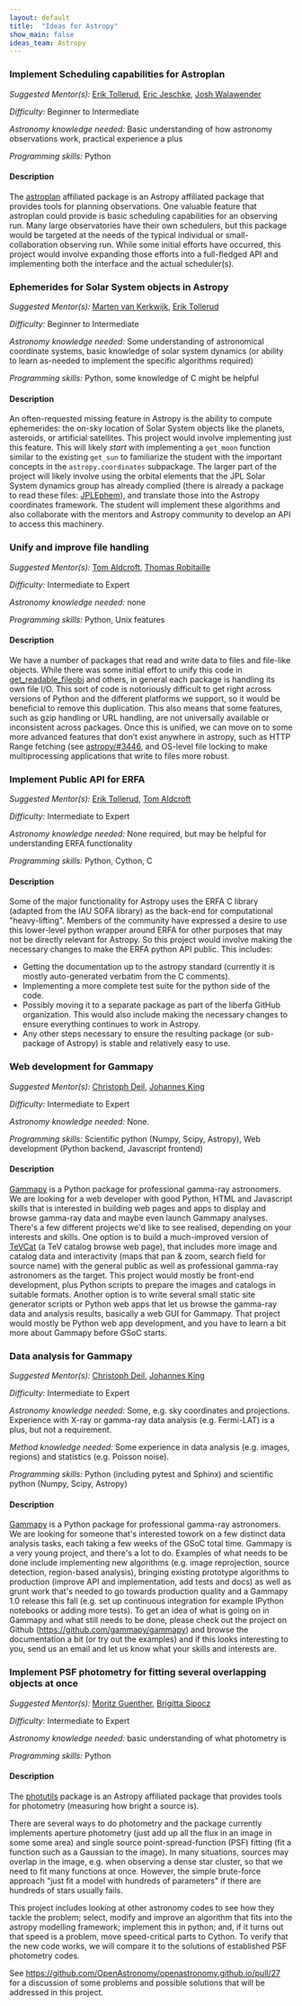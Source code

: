 ```yaml
---
layout: default
title:  "Ideas for Astropy"
show_main: false
ideas_team: Astropy
---
```



### Implement Scheduling capabilities for Astroplan

*Suggested Mentor(s):* [Erik Tollerud](http://github.com/eteq), [Eric Jeschke](https://github.com/ejeschke), [Josh Walawender](https://github.com/joshwalawender)

*Difficulty:* Beginner to Intermediate

*Astronomy knowledge needed:* Basic understanding of how astronomy observations work, practical experience a plus

*Programming skills:* Python

#### Description

The [astroplan](http://astroplan.readthedocs.org/en/latest/) affiliated package is an Astropy affiliated package that provides tools for planning observations.
One valuable feature that astroplan could provide is basic scheduling capabilities for an observing run.
Many large observatories have their own schedulers, but this package would be targeted at the needs of the typical individual or small-collaboration observing run.
While some initial efforts have occurred, this project would involve expanding those efforts into a full-fledged API and implementing both the interface and the actual scheduler(s).


### Ephemerides for Solar System objects in Astropy

*Suggested Mentor(s):* [Marten van Kerkwijk](mhvk), [Erik Tollerud](http://github.com/eteq)

*Difficulty:* Beginner to Intermediate

*Astronomy knowledge needed:* Some understanding of astronomical coordinate systems, basic knowledge of solar system dynamics (or ability to learn as-needed to implement the specific algorithms required)

*Programming skills:* Python, some knowledge of C might be helpful

#### Description

An often-requested missing feature in Astropy is the ability to compute ephemerides: the on-sky location of Solar System objects like the planets, asteroids, or artificial satellites.  This project would involve implementing just this feature. This will likely *start* with implementing a `get_moon` function similar to the existing `get_sun` to familiarize the student with the important concepts in the `astropy.coordinates` subpackage.  The larger part of the project will likely involve using the orbital elements that the JPL Solar System dynamics group has already complied (there is already a package to read these files: [JPLEphem](https://pypi.python.org/pypi/jplephem)), and translate those into  the Astropy coordinates framework.  The student will implement these algorithms and also collaborate with the mentors and Astropy community to develop an API to access this machinery.


### Unify and improve file handling

*Suggested Mentor(s):* [Tom Aldcroft](http://github.com/taldcroft), [Thomas Robitaille](http://github.com/astrofrog)

*Difficulty:* Intermediate to Expert

*Astronomy knowledge needed:* none

*Programming skills:* Python, Unix features

#### Description

We have a number of packages that read and write data to files and file-like
objects. While there was some initial effort to unify this code in
[get_readable_fileobj](http://docs.astropy.org/en/stable/api/astropy.utils.data.get_readable_fileobj.html#astropy.utils.data.get_readable_fileobj) and others, in general each package
is handling its own file I/O. This sort of code is notoriously difficult to get
right across versions of Python and the different platforms we support, so it
would be beneficial to remove this duplication. This also means that some
features, such as gzip handling or URL handling, are not universally available
or inconsistent across packages. Once this is unified, we can move on to some
more advanced features that don’t exist anywhere in astropy, such as HTTP Range
fetching (see [astropy/#3446](https://github.com/astropy/astropy/issues/3446),
and OS-level file locking to make multiprocessing applications that write to
files more robust.


### Implement Public API for ERFA

*Suggested Mentor(s):* [Erik Tollerud](http://github.com/eteq), [Tom Aldcroft](http://github.com/taldcroft)

*Difficulty:* Intermediate to Expert

*Astronomy knowledge needed:* None required, but may be helpful for understanding ERFA functionality

*Programming skills:* Python, Cython, C

#### Description

Some of the major functionality for Astropy uses the ERFA C library (adapted from the IAU SOFA library) as the back-end for
computational "heavy-lifting".  Members of the community have expressed a desire to use this lower-level python wrapper
around ERFA for other purposes that may not be directly relevant for Astropy.  So this project would involve making the
necessary changes to make the ERFA python API public.  This includes:

* Getting the documentation up to the astropy standard (currently it is mostly auto-generated verbatim from the C comments).
* Implementing a more complete test suite for the python side of the code.
* Possibly moving it to a separate package as part of the liberfa GitHub organization.  This would also include making the necessary
  changes to ensure everything continues to work in Astropy.
* Any other steps necessary to ensure the resulting package (or sub-package of Astropy) is stable and relatively easy to use.


### Web development for Gammapy

*Suggested Mentor(s):* [Christoph Deil](https://github.com/cdeil), [Johannes King](https://github.com/joleroi)

*Difficulty:* Intermediate to Expert

*Astronomy knowledge needed:* None.

*Programming skills:* Scientific python (Numpy, Scipy, Astropy), Web development (Python backend, Javascript frontend)

#### Description

[Gammapy](https://gammapy.readthedocs.org/en/latest/) is a Python package for
professional gamma-ray astronomers. We are looking for a web developer with good
Python, HTML and Javascript skills that is interested in building web pages and
apps to display and browse gamma-ray data and maybe even launch Gammapy
analyses. There's a few different projects we'd like to see realised, depending
on your interests and skills. One option is to build a much-improved version of
[TeVCat](http://tevcat.uchicago.edu/) (a TeV catalog browse web page), that
includes more image and catalog data and interactivity (maps that pan & zoom,
search field for source name) with the general public as well as professional
gamma-ray astronomers as the target. This project would mostly be front-end
development, plus Python scripts to prepare the images and catalogs in suitable
formats. Another option is to write several small static site generator scripts
or Python web apps that let us browse the gamma-ray data and analysis results,
basically a web GUI for Gammapy. That project would mostly be Python web app
development, and you have to learn a bit more about Gammapy before GSoC starts.


### Data analysis for Gammapy

*Suggested Mentor(s):* [Christoph Deil](https://github.com/cdeil), [Johannes King](https://github.com/joleroi)

*Difficulty:* Intermediate to Expert

*Astronomy knowledge needed:* Some, e.g. sky coordinates and projections.
Experience with X-ray or gamma-ray data analysis (e.g. Fermi-LAT) is a plus, but not a requirement.

*Method knowledge needed:* Some experience in data analysis (e.g. images, regions) and statistics (e.g. Poisson noise). 

*Programming skills:* Python (including pytest and Sphinx) and scientific python (Numpy, Scipy, Astropy)

#### Description

[Gammapy](https://gammapy.readthedocs.org/en/latest/) is a Python package for
professional gamma-ray astronomers. We are looking for someone that's interested
towork on a few distinct data analysis tasks, each taking a few weeks of the
GSoC total time. Gammapy is a very young project, and there's a lot to do.
Examples of what needs to be done include implementing new algorithms (e.g.
image reprojection, source detection, region-based analysis), bringing existing
prototype algorithms to production (improve API and implementation, add tests
and docs) as well as grunt work that's needed to go towards production quality
and a Gammapy 1.0 release this fall (e.g. set up continuous integration for
example IPython notebooks or adding more tests). To get an idea of what is going
on in Gammapy and what still needs to be done, please check out the project on
Github (https://github.com/gammapy/gammapy) and browse the documentation a bit
(or try out the examples) and if this looks interesting to you, send us an email
and let us know what your skills and interests are.

### Implement PSF photometry for fitting several overlapping objects at once

*Suggested Mentor(s):* [Moritz Guenther](https://github.com/hamogu), [Brigitta Sipocz](https://github.com/bsipocz)

*Difficulty:* Intermediate to Expert

*Astronomy knowledge needed:* basic understanding of what photometry is

*Programming skills:* Python

#### Description

The [photutils](http://photutils.readthedocs.org/en/latest/) package is an Astropy affiliated package that provides tools for photometry (measuring how bright a source is).

There are several ways to do photometry and the package currently implements aperture photometry (just add up all the flux in an image in some some area) and single source point-spread-function (PSF) fitting (fit a function such as a Gaussian to the image). In many situations, sources may overlap in the image, e.g. when observing a dense star cluster, so that we need to fit many functions at once. However, the simple brute-force approach "just fit a model with hundreds of parameters" if there are hundreds of stars usually fails. 

This project includes looking at other astronomy codes to see how they tackle the problem; select, modify and improve an algorithm that fits into the astropy modelling framework; implement this in python; and, if it turns out that speed is a problem, move speed-critical parts to Cython. To verify that the new code works, we will compare it to the solutions of established PSF photometry codes.

See https://github.com/OpenAstronomy/openastronomy.github.io/pull/27 for a discussion of some problems and possible solutions that will be addressed in this project.

